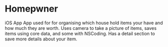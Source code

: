 Homepwner
=========

iOS App
App used for for organising which house hold items your have and how much they are worth.
Uses camera to take a picture of items, saves items using  core data, and some with NSCoding.
Has a detail section to save more details about your item.
